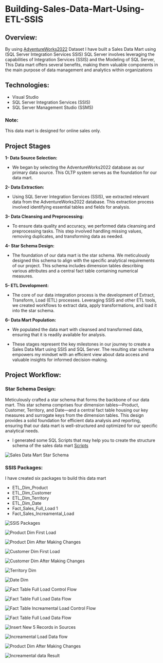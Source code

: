 # Building-Sales-Data-Mart-Using-ETL-SSIS

## Overview:
By using [AdventureWorks2022](https://learn.microsoft.com/en-us/sql/samples/adventureworks-install-configure?view=sql-server-ver16&tabs=ssms) Dataset I have built a Sales Data Mart using (SQL Server Integration Services SSIS) SQL Server involves leveraging the capabilities of Integration Services (SSIS) and the Modeling of SQL Server, This Data mart offers several benefits, making them valuable components in the main purpose of data management and analytics within organizations

## Technologies:
* Visual Studio
* SQL Server Integration Services (SSIS)
* SQL Server Management Studio (SSMS)
  
### Note:
This data mart is designed for online sales only.

## Project Stages

**1- Data Source Selection:**


* We began by selecting the AdventureWorks2022 database as our primary data source. This OLTP system serves as the foundation for our data mart.

**2- Data Extraction:** 


* Using SQL Server Integration Services (SSIS), we extracted relevant data from the AdventureWorks2022 database. This extraction process involved identifying essential tables and fields for analysis.

**3- Data Cleansing and Preprocessing:**

  
* To ensure data quality and accuracy, we performed data cleansing and preprocessing tasks. This step involved handling missing values, removing duplicates, and transforming data as needed.

**4- Star Schema Design:**


* The foundation of our data mart is the star schema. We meticulously designed this schema to align with the specific analytical requirements of our project. This schema includes dimension tables describing various attributes and a central fact table containing numerical measures.

**5- ETL Development:**


* The core of our data integration process is the development of Extract, Transform, Load (ETL) processes. Leveraging SSIS and other ETL tools, we created workflows to extract data, apply transformations, and load it into the star schema.

**6- Data Mart Population:**


* We populated the data mart with cleansed and transformed data, ensuring that it is readily available for analysis.

- These stages represent the key milestones in our journey to create a Sales Data Mart using SSIS and SQL Server. The resulting star schema empowers my  mindset with an efficient view about data access and valuable insights for informed decision-making.


## Project Workflow:

### Star Schema Design:
Meticulously crafted a star schema that forms the backbone of our data mart. This star schema comprises four dimension tables—Product, Customer, Territory, and Date—and a central fact table housing our key measures and surrogate keys from the dimension tables. This design provides a solid foundation for efficient data analysis and reporting, ensuring that our data mart is well-structured and optimized for our specific analytical needs.
* I generated some SQL Scripts that may help you to create the structure schema of the sales data mart [Scripts](https://github.com/3amory99/Building-Sales-Data-Mart-Using-ETL-SSIS/tree/master/Scripts) 

![Sales Data Mart Star Schema](https://github.com/3amory99/Building-Sales-Data-Mart-Using-ETL-SSIS/blob/master/Output%20Images/Sales%20Data%20Mart%20Schema.PNG)

### SSIS Packages:
I have created six packages to build this data mart 
* ETL_Dim_Product
* ETL_Dim_Customer
* ETL_Dim_Territory
* ETL_Dim_Date
* Fact_Sales_Full_Load 1
* Fact_Sales_Increamental_Load
  
![SSIS Packages](https://github.com/3amory99/Building-Sales-Data-Mart-Using-ETL-SSIS/blob/master/Output%20Images/SSIS%20Packages.PNG)


![Product Dim First Load](https://github.com/3amory99/Building-Sales-Data-Mart-Using-ETL-SSIS/blob/master/Output%20Images/Product%20Dim%20First%20Load.PNG)


![Product Dim After Making Changes](https://github.com/3amory99/Building-Sales-Data-Mart-Using-ETL-SSIS/blob/master/Output%20Images/Product%20Dim%20After%20Making%20Changes.PNG)

![Customer Dim First Load](https://github.com/3amory99/Building-Sales-Data-Mart-Using-ETL-SSIS/blob/master/Output%20Images/Customer%20Dim.PNG)

![Customer Dim After Making Changes](https://github.com/3amory99/Building-Sales-Data-Mart-Using-ETL-SSIS/blob/master/Output%20Images/Customer%20Dim%20After%20Making%20Changes.PNG)

![Territory Dim](https://github.com/3amory99/Building-Sales-Data-Mart-Using-ETL-SSIS/blob/master/Output%20Images/Territory%20Dim.PNG)

![Date Dim](https://github.com/3amory99/Building-Sales-Data-Mart-Using-ETL-SSIS/blob/master/Output%20Images/Date%20Dim.PNG)

![Fact Table Full Load Control Flow](https://github.com/3amory99/Building-Sales-Data-Mart-Using-ETL-SSIS/blob/master/Output%20Images/Fact%20Table%20Full%20Load%20Control%20Flow.PNG)

![Fact Table Full Load Data Flow](https://github.com/3amory99/Building-Sales-Data-Mart-Using-ETL-SSIS/blob/master/Output%20Images/Fact%20Table%20Full%20Load%20Data%20Flow.PNG)

![Fact Table Increamental Load Control Flow](https://github.com/3amory99/Building-Sales-Data-Mart-Using-ETL-SSIS/blob/master/Output%20Images/Fact%20Table%20Increamental%20Load%20Control%20flow.PNG)

![Fact Table Full Load Data Flow](https://github.com/3amory99/Building-Sales-Data-Mart-Using-ETL-SSIS/blob/master/Output%20Images/Fact%20Table%20Full%20Load%20Data%20Flow.PNG)

![Insert New 5 Records in Sources](https://github.com/3amory99/Building-Sales-Data-Mart-Using-ETL-SSIS/blob/master/Output%20Images/Insert%20New%205%20Records%20in%20Sources.PNG)

![Increamental Load Data flow](https://github.com/3amory99/Building-Sales-Data-Mart-Using-ETL-SSIS/blob/master/Output%20Images/Increamental%20Load%20Data%20flow.PNG)

![Product Dim After Making Changes](https://github.com/3amory99/Building-Sales-Data-Mart-Using-ETL-SSIS/blob/master/Output%20Images/Product%20Dim%20After%20Making%20Changes.PNG)

![Increamental data Result](https://github.com/3amory99/Building-Sales-Data-Mart-Using-ETL-SSIS/blob/master/Output%20Images/Increamental%20Result.PNG)

